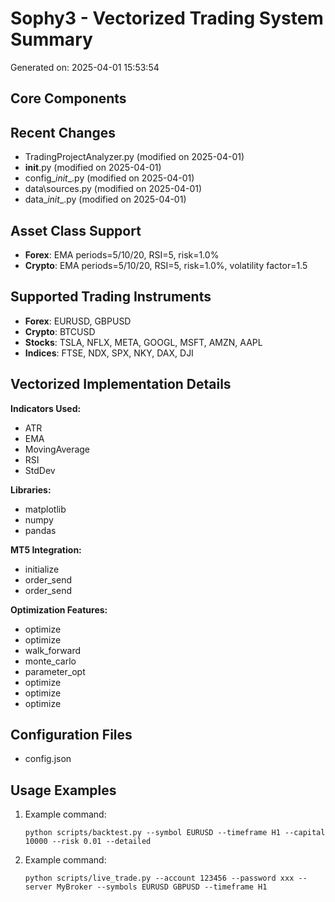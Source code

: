 # Sophy3 - Vectorized Trading System Summary

Generated on: 2025-04-01 15:53:54

## Core Components

## Recent Changes
- TradingProjectAnalyzer.py (modified on 2025-04-01)
- __init__.py (modified on 2025-04-01)
- config\__init__.py (modified on 2025-04-01)
- data\sources.py (modified on 2025-04-01)
- data\__init__.py (modified on 2025-04-01)

## Asset Class Support
- **Forex**: EMA periods=5/10/20, RSI=5, risk=1.0%
- **Crypto**: EMA periods=5/10/20, RSI=5, risk=1.0%, volatility factor=1.5

## Supported Trading Instruments
- **Forex**: EURUSD, GBPUSD
- **Crypto**: BTCUSD
- **Stocks**: TSLA, NFLX, META, GOOGL, MSFT, AMZN, AAPL
- **Indices**: FTSE, NDX, SPX, NKY, DAX, DJI

## Vectorized Implementation Details
**Indicators Used:**
- ATR
- EMA
- MovingAverage
- RSI
- StdDev

**Libraries:**
- matplotlib
- numpy
- pandas

**MT5 Integration:**
- initialize
- order_send
- order_send

**Optimization Features:**
- optimize
- optimize
- walk_forward
- monte_carlo
- parameter_opt
- optimize
- optimize
- optimize

## Configuration Files
- config.json

## Usage Examples
1. Example command:
   ```
   python scripts/backtest.py --symbol EURUSD --timeframe H1 --capital 10000 --risk 0.01 --detailed
   ```
2. Example command:
   ```
   python scripts/live_trade.py --account 123456 --password xxx --server MyBroker --symbols EURUSD GBPUSD --timeframe H1
   ```
